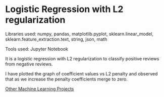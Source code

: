 # Logistic Regression with L2 regularization

Libraries used: numpy, pandas, matplotlib.pyplot, sklearn.linear_model, sklearn.feature_extraction.text, string, json, math

Tools used: Jupyter Notebook

It is a logistic regression with L2 regularization to classify positive reviews from negative reviews.

I have plotted the graph of coefficient values vs L2 penalty and observed that as we increase the penalty coefficients merge to zero.

[Other Machine Learning Projects](https://github.com/gov-vj/Machine-Learning-Projects)
